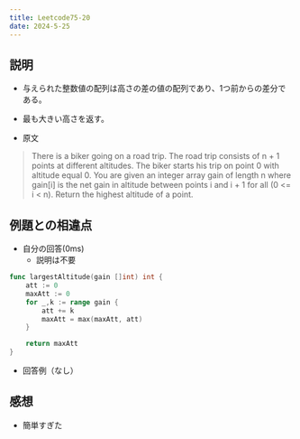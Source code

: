 ```yaml
---
title: Leetcode75-20
date: 2024-5-25
---
```

## 説明

+ 与えられた整数値の配列は高さの差の値の配列であり、1つ前からの差分である。
+ 最も大きい高さを返す。

+ 原文

> There is a biker going on a road trip. The road trip consists of n + 1 points at different altitudes. The biker starts his trip on point 0 with altitude equal 0.
> You are given an integer array gain of length n where gain[i] is the net gain in altitude between points i​​​​​​ and i + 1 for all (0 <= i < n). Return the highest altitude of a point.

## 例題との相違点

+ 自分の回答(0ms)
  + 説明は不要
```go
func largestAltitude(gain []int) int {
    att := 0
    maxAtt := 0
    for _,k := range gain {
        att += k
        maxAtt = max(maxAtt, att)
    }

    return maxAtt
}
```

+ 回答例（なし）

## 感想

+ 簡単すぎた
